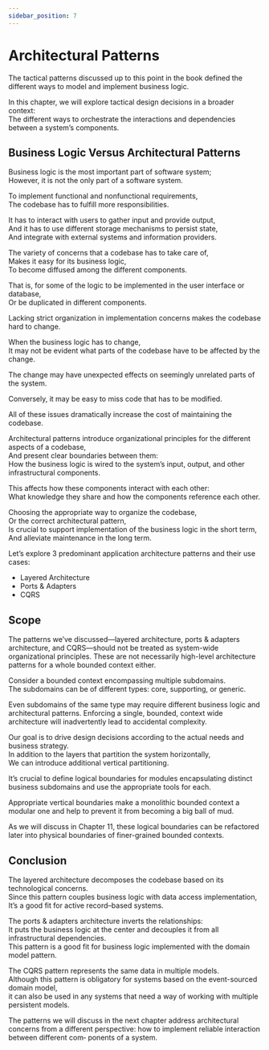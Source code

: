 ```yaml
---
sidebar_position: 7
---
```


# Architectural Patterns

The tactical patterns discussed up to this point in the book defined the different ways to model and implement business logic.

In this chapter, we will explore tactical design decisions in a broader context:  
The different ways to orchestrate the interactions and dependencies between a system’s components.

## Business Logic Versus Architectural Patterns

Business logic is the most important part of software system;  
However, it is not the only part of a software system.

To implement functional and nonfunctional requirements,  
The codebase has to fulfill more responsibilities.

It has to interact with users to gather input and provide output,  
And it has to use different storage mechanisms to persist state,  
And integrate with external systems and information providers.

The variety of concerns that a codebase has to take care of,  
Makes it easy for its business logic,  
To become diffused among the different components.

That is, for some of the logic to be implemented in the user interface or database,  
Or be duplicated in different components.

Lacking strict organization in implementation concerns makes the codebase hard to change.

When the business logic has to change,  
It may not be evident what parts of the codebase have to be affected by the change.

The change may have unexpected effects on seemingly unrelated parts of the system.

Conversely, it may be easy to miss code that has to be modified.

All of these issues dramatically increase the cost of maintaining the codebase.

Architectural patterns introduce organizational principles for the different aspects of a codebase,  
And present clear boundaries between them:  
How the business logic is wired to the system’s input, output, and other infrastructural components.

This affects how these components interact with each other:  
What knowledge they share and how the components reference each other.

Choosing the appropriate way to organize the codebase,  
Or the correct architectural pattern,  
Is crucial to support implementation of the business logic in the short term,  
And alleviate maintenance in the long term.

Let’s explore 3 predominant application architecture patterns and their use cases:

- Layered Architecture
- Ports & Adapters
- CQRS

## Scope

The patterns we’ve discussed—layered architecture, ports & adapters architecture, and CQRS—should not be treated as system-wide organizational principles. These are not necessarily high-level architecture patterns for a whole bounded context either.

Consider a bounded context encompassing multiple subdomains.  
The subdomains can be of different types: core, supporting, or generic.

Even subdomains of the same type may require different business logic and architectural patterns.
Enforcing a single, bounded, context wide architecture will inadvertently lead to accidental complexity.

Our goal is to drive design decisions according to the actual needs and business strategy.  
In addition to the layers that partition the system horizontally,  
We can introduce additional vertical partitioning.

It’s crucial to define logical boundaries for modules encapsulating distinct business subdomains and use the appropriate tools for each.

Appropriate vertical boundaries make a monolithic bounded context a modular one and help to prevent it from becoming a big ball of mud.

As we will discuss in Chapter 11, these logical boundaries can be refactored later into physical boundaries of finer-grained bounded contexts.

## Conclusion

The layered architecture decomposes the codebase based on its technological concerns.  
Since this pattern couples business logic with data access implementation,  
It’s a good fit for active record–based systems.

The ports & adapters architecture inverts the relationships:  
It puts the business logic at the center and decouples it from all infrastructural dependencies.  
This pattern is a good fit for business logic implemented with the domain model pattern.

The CQRS pattern represents the same data in multiple models.  
Although this pattern is obligatory for systems based on the event-sourced domain model,  
it can also be used in any systems that need a way of working with multiple persistent models.

The patterns we will discuss in the next chapter address architectural concerns from a
different perspective: how to implement reliable interaction between different com‐
ponents of a system.

